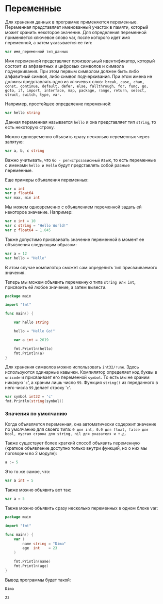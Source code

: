 # Переменные

Для хранения данных в программе применяются переменные. Переменная представляет именованный участок в памяти, который
может хранить некоторое значение. Для определения переменной применяется ключевое слово var, после которого идет имя
переменной, а затем указывается ее тип:

```go
var имя_переменной тип_данных
```

Имя переменной представляет произвольный идентификатор, который состоит из алфавитных и цифровых символов и символа
подчеркивания. При этом первым символом должен быть либо алфавитный символ, либо символ подчеркивания. При этом имена не
должны представлять одно из ключевых слов:` break, case, chan, const, continue, default, defer, else, fallthrough, for,
func, go, goto, if, import, interface, map, package, range, return, select, struct, switch, type, var.`

Например, простейшее определение переменной:

```go
var hello string
```

Данная переменная называется `hello` и она представляет тип `string`, то есть некоторую строку.

Можно одновременно объявить сразу несколько переменных через запятую:

```go
var a, b, c string
```

Важно учитывать, что `Go - регистрозависимый` язык, то есть переменные с именами `hello и Hello` будут представлять собой
разные переменные.

Еще примеры объявления переменных:

```go
var x int
var y float64
var max, min int
```

Мы можем одновременно с объявлением переменной задать ей некоторое значение. Например:

```go
var x int = 10
var c string = "Hello World!"
var z float64 = 1.045
```

Также допустимо присваивать значение переменной в момент ее объявления следующим образом:

```go
var a = 12
var hello = "Hello"
```

В этом случае компилятор сможет сам определить тип присваиваемого значения.

Теперь мы можем объявить переменную типа `string или int`, присвоить ей любое значение, а затем вывести.

```go
package main

import "fmt"

func main() {

	var hello string

	hello = "Hello Go!"

	var a int = 2019

	fmt.Println(hello)
	fmt.Println(a)
}
```

Для хранения символов можно использовать `int32/rune`. Здесь используются одинарные кавычки. Компилятор определяет код
буквы в `unicode` и присваивает его переменной `symbol`. То есть мы не храним никакую '`c`', а храним лишь число `99`. Функция
`string()` из переданного в него числа `99` делает строку '`c`'.

```go
var symbol int32 = 'c'
fmt.Println(string(symbol))
```

### Значения по умолчанию
Когда объявляется переменная, она автоматически содержит значение по умолчанию для своего типа: `0 для int, 0.0 для
float, false для bool, пустая строка для string, nil для указателя и т.д.`

Также существует более краткий способ объявить переменную (краткое объявление доступно только внутри функций, но о них
мы поговорим во 2 модуле):

```go
a := 5
```

Это то же самое, что:

```go
var a int = 5
```

Также можно объявить вот так:

```go
var a = 5
```

Также можно объявить сразу несколько переменных в одном блоке var:

```go
package main

import "fmt"

func main() {
	var (
		name string = "Dima"
		age  int    = 23
	)

	fmt.Println(name)
	fmt.Println(age)
}
```

Вывод программы будет такой:

```html
Dima

23
```
